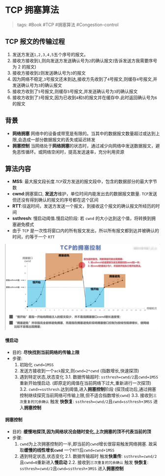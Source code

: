 # TCP 拥塞算法

> tags: #Book #TCP #拥塞算法 #Congestion-control

## TCP 报文的传输过程

1. 发送方发送`1,2,3,4,5`五个序号的报文。
2. 接收方接收到`1`,则向发送方发送确认号为`2`的确认报文(告诉发送方我需要序号为 2 的报文)
3. 接收方接收到`2`则发送确认号为`3`的报文
4. 因为网络不稳定,`3`号报文还未到达,接收方先收到了`4`号报文,则缓存`4`号报文,并发送确认号为`3`的确认报文
5. 接收方收到了`5`号报文,则缓存`5`号报文,并发送确认号为`3`的确认报文
6. 接收方收到了`3`号报文,因为已收到`4`和`5`的报文并在缓存中.此时返回确认号为`6`的报文

## 背景

- **网络拥塞** 网络中的设备或带宽是有限的。当其中的数据报文数量超过或达到上限,会造成一部分数据报文的丢失或延迟转发
- **拥塞控制** 当网络处于**网络拥塞**的状态时，通过减少向网络中发送数据报文，避免恶性循环。或网络空闲时，提高发送速率，充分利用资源

## 算法内容

- **MSS**: 最大报文段长度.`TCP`双方发送的报文段中，包含的数据部分的最大字节数
- **cwnd**:拥塞窗口, **发送方**维护，单位时间内能发出去的数据报文数量. `TCP`发送但还没有得到确认的报文的序号都在这个区间
- **RTT**:往返时间，发送方发送一个报文，到接收这个报文的确认报文所经历的时间
- **ssthresh**: 慢启动阈值.慢启动阶段: 若 `cwnd` 的大小达到这个值，将转换到拥塞避免模式
- 由于 `TCP` 是一次性将窗口内的所有报文发出，所以所有报文都到达并被确认的时间，约等于一个 `RTT`

![Congestion Control](/Assets/tcp-congestion-control.png)

#### 慢启动

- 目的: **尽快找到当前网络的传输上限**
- 步骤:
  1. 初始化 `cwnd=1MSS`
  2. 发送方接收到一个`ack`报文,则`cwnd=2*cwnd` (指数增长,快速探顶)
  3. 遇到特定状态,状态变化
     3.1. 数据传输超时: `ssthresh=cwnd/2`且`cwnd=1MSS`重新开始慢启动. (即原定的阈值在当前网络下过大,重新进行一次探顶)
     3.2. `cwnd>=ssthresh`.达到阈值,进入**拥塞控制**阶段 (探顶成功后,通过拥塞控制继续探究当前网络可传输上限,但不适合指数增长`cwnd`)
     3.3. 接收到`三次重复的冗余确认` 触发 **快恢复**: `ssthresh=cwnd/2`且`cwnd=ssthresh+3MSS` 进入**拥塞控制**

#### 拥塞控制

- 目的: **缓慢地探顶,因为网络状况会随时变化,上次拥塞的顶不代表当前的顶**
- 步骤:
  1. `cwnd`为上次拥塞控制的一半,即当前的`cwnd`增长很容易触发网络拥塞. 故采取**缓慢的线性增长`cwnd`** 一个`RTT`后`cwnd=cwnd+1MSS`
  2. 遇到特定状态,状态变化
     2.1. 数据传输超时 触发**快重传**: `ssthresh=cwnd/2`且`cwnd=0`重新进入**慢启动**
     2.2. 接收到`三次重复的冗余确认` 触发 **快恢复**: `ssthresh=cwnd/2`且`cwnd=ssthresh+3MSS` 进入**拥塞控制**
